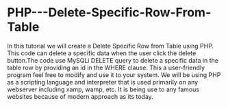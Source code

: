 # PHP---Delete-Specific-Row-From-Table
In this tutorial we will create a Delete Specific Row from Table using PHP. This code can delete a specific data when the user click the delete button.The code use MySQLi DELETE query to delete a specific data in the table row by providing an id in the WHERE clause. This a user-friendly program feel free to modify and use it to your system.  We will be using PHP as a scripting language and interpreter that is used primarily on any webserver including xamp, wamp, etc. It is being use to any famous websites because of modern approach as its today.
